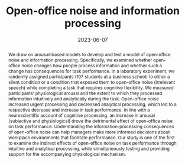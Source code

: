 ---
abstract: We draw on arousal-based models to develop and test a model of open-office noise and information processing. Specifically, we examined whether open-office noise changes how people process information and whether such a change has consequences for task performance. In a laboratory experiment, we randomly assigned participants (107 students at a business school) to either a silent condition or a condition that exposed them to open-office noise (irrelevant speech) while completing a task that requires cognitive flexibility. We measured participants’ physiological arousal and the extent to which they processed information intuitively and analytically during the task. Open-office noise increased urgent processing and decreased analytical processing, which led to a respective decrease and increase in task performance. In line with a neuroscientific account of cognitive processing, an increase in arousal (subjective and physiological) drove the detrimental effect of open-office noise on task performance. Understanding the information-processing consequences of open-office noise can help managers make more informed decisions about workplace environments that facilitate performance. Our study is one of the first to examine the indirect effects of open-office noise on task performance through intuitive and analytical processing, while simultaneously testing and providing support for the accompanying physiological mechanism.
authors:
- Mayiwar, L., & Hærem, T
date: "2023-06-07"
doi: ""
featured: true
image:
  focal_point: ""
  preview_only: false
projects: []
publication: '*Journal of Managerial Psychology*'
publication_short: ""
publication_types: ""
publishDate: "2023-06-07"
slides: #
summary: 
title: "Open-office noise and information processing"
url_code: ""
url_dataset: ""
url_pdf: "jmp2023.pdf"
url_poster: ""
url_project: ""
url_slides: ""
url_source: #
url_video: ""
---